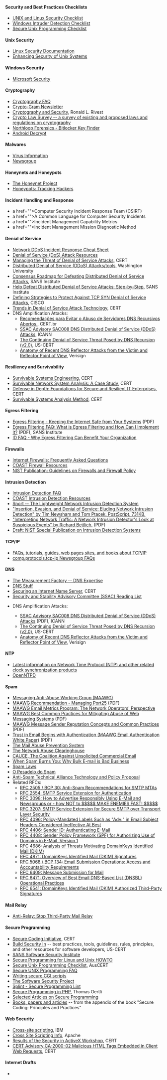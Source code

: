 


<!-- ************************************************************ -->
<h4>Security and Best Practices Checklists</h4>

<ul>
 <li><a href="http://www.auscert.org.au/5816">UNIX and Linux Security Checklist</a></li>
 <li><a href="http://www.cert.org/archive/pdf/WIDC.pdf">Windows Intruder Detection Checklist</a></li>
 <li><a href="http://www.auscert.org.au/render.html?it=1975&amp;cid=1920"> Secure Unix Programming Checklist</a></li>
</ul>


<!-- ************************************************************ -->
<h4>Unix Security</h4>

<ul>
<li><a href="https://linuxsecurity.com/howtos"> Linux Security Documentation</a></li>
<li><a href=""> Enhancing Security of Unix Systems</a></li>
</ul>

<!-- ************************************************************ -->
<h4>Windows Security</h4>

<ul>
<li> <a href=""> Microsoft Security</a></li>
</ul>

<!-- ************************************************************ -->
<h4>Cryptography</h4>

<ul>
 <li> <a href="http://www.faqs.org/faqs/cryptography-faq/"> Cryptography FAQ</a></li>
 <li> <a href="http://bt.counterpane.com/crypto-gram.html"> Crypto-Gram Newsletter</a></li>
 <li> <a href="http://people.csail.mit.edu/rivest/crypto-security.html"> Cryptography and Security</a>, Ronald L. Rivest</li>
 <li> <a href="http://rechten.uvt.nl/koops/cryptolaw/index.htm"> Crypto Law Survey -- a survey of existing and proposed laws and regulations on cryptography</a></li>

 <li> <a href="https://github.com/northloopforensics/Bitlocker_Key_Finder"> Northloop Forensics - Bitlocker Key Finder</a>
 <li> <a href="https://github.com/joernheissler/ab-decrypt">Android Decrypt</a>
 </li>

</ul>

<!-- ************************************************************ -->
<h4>Malwares</h4>

<ul>
<li><a href="">Virus Information</a></li>
<li><a href="">Newsgroup</a></li>
</ul>

<!-- ************************************************************ -->
<h4>Honeynets and Honeypots</h4>

<ul>
<li><a href="http://www.honeynet.org/">The Honeynet Project</a></li>
<li><a href="">Honeypots: Tracking Hackers</a></li>
</ul>

<!-- ************************************************************ -->
<h4>Incident Handling and Response</h4>

<ul>
<li>a href="">Computer Security Incident Response Team (CSIRT)</a></li>
<li>a href="">A Common Language for Computer Security Incidents</a></li>
<li>a href="">Incident Management Capability Metrics</a></li>
<li>a href="">Incident Management Mission Diagnostic Method</a></li>
</ul>

<!-- ************************************************************ -->

<h4>Denial of Service</h4>

<ul>
 <li> <a href="http://zeltser.com/network-os-security/ddos-incident-cheat-sheet.html">Network DDoS Incident Response Cheat Sheet</a></li>
 <li> <a href="http://www.denialinfo.com/"> Denial of Service (DoS) Attack Resources</a></li>
 <li> <a href="http://www.cert.org/archive/pdf/Managing_DoS.pdf"> Managing the Threat of Denial of Service Attacks</a>, CERT</li>
 <li> <a href="http://staff.washington.edu/dittrich/misc/ddos/"> Distributed Denial of Service (DDoS) Attacks/tools</a>, Washington University</li>
 <li> <a href="http://www.sans.org/dosstep/roadmap.php"> Consensus Roadmap for Defeating Distributed Denial of Service Attacks</a>, SANS Institute</li>
 <li> <a href="http://www.sans.org/dosstep/"> Help Defeat Distributed Denial of Service Attacks: Step-by-Step</a>, SANS Institute</li>
 <li> <a href="http://www.cisco.com/warp/public/707/4.html"> Defining Strategies to Protect Against TCP SYN Denial of Service Attacks</a>, CISCO</li>
 <li> <a href="http://www.cert.org/archive/pdf/DoS_trends.pdf"> Trends in Denial of Service Attack Technology</a>, CERT</li>
 <li> DNS Amplification Attacks:
 <ul> 
 <li> <a href="/docs/whitepapers/dns-recursivo-aberto/">Recomendações para Evitar o Abuso de Servidores DNS Recursivos Abertos </a>, CERT.br </li>
 <li> <a href="http://www.icann.org/en/committees/security/dns-ddos-advisory-31mar06.pdf">SSAC Advisory SAC008 DNS Distributed Denial of Service (DDoS) Attacks</a>, ICANN </li>
 <li> <a href="http://www.uscert.gov/reading_room/DNS-recursion033006.pdf">The Continuing Denial of Service Threat Posed by DNS Recursion (v2.0)</a>, US-CERT </li>
 <li> <a href="http://www.verisign.com/static/037903.pdf">Anatomy of Recent DNS Reflector Attacks from the Victim and Reflector Point of View</a>, Verisign </li> </ul>
 </li>
</ul>

<!-- ************************************************************ -->
<h4>Resiliency and Survivability</h4>

<ul>
<li><a href="http://www.cert.org/sse/">Survivable Systems Engineering</a>, CERT </li>
<li><a href="http://www.cert.org/archive/pdf/network-analysis.pdf">Survivable Network System Analysis: A Case Study</a>, CERT </li>
<li><a href="http://www.cert.org/archive/pdf/Defense_in_Depth092106.pdf">Defense in Depth: Foundations for Secure and Resilient IT Enterprises</a>, CERT </li>
<li><a href="http://www.cert.org/archive/html/analysis-method.html">Survivable Systems Analysis Method</a>, CERT </li>
</ul>

<!-- ************************************************************ -->
<h4>Egress Filtering</h4>

<ul>
 <li> <a href="http://www.giac.org/certified_professionals/practicals/gsec/0705.php"> Egress Filtering - Keeping the Internet Safe from Your Systems</a> (PDF)</li>
 <li> <a href="http://www.sans.org/reading_room/whitepapers/firewalls/1059.php"> Egress Filtering FAQ: What is Egress Filtering and How Can I Implement It?</a> (PDF), SANS Institute</li>
 <li> <a href="http://www.sans.org/resources/idfaq/egress_benefits.php"> ID FAQ - Why Egress Filtering Can Benefit Your Organization</a></li>

</ul>

<!-- ************************************************************ -->
<h4>Firewalls</h4>

<ul>
 <li> <a href="http://www.interhack.net/pubs/fwfaq/"> Internet Firewalls: Frequently Asked Questions</a></li>
 <li> <a href="http://www.cerias.purdue.edu/about/history/coast_resources/firewalls/"> COAST Firewall Resources</a></li>
 <li> <a href="http://csrc.nist.gov/publications/nistpubs/800-41-Rev1/sp800-41-rev1.pdf"> NIST Publication: Guidelines on Firewalls and Firewall Policy</a></li>

</ul>

<!-- ************************************************************ -->

<h4>Intrusion Detection</h4>

<ul>
 <li> <a href="http://www.sans.org/resources/idfaq/"> Intrusion Detection FAQ</a></li>
 <li> <a href="http://www.cerias.purdue.edu/about/history/coast_resources/intrusion_detection/"> COAST Intrusion Detection Resources</a></li>
 <li> <a href="http://www.snort.org/"> Snort -- The Lightweight Network Intrusion Detection System</a></li>
 <li> <a href="http://www.icir.org/vern/Ptacek-Newsham-Evasion-98.ps"> "Insertion, Evasion, and Denial of Service: Eluding Network Intrusion Detection" by Tim Newsham and Tom Ptacek.  PostScript, 731KB.</a></li>
 <li> <a href="http://www.taosecurity.com/intv2-8.pdf"> "Interpreting Network Traffic: A Network Intrusion Detector's Look at Suspicious Events" by Richard Bejtlich.</a> (PDF)</li>
 <li> <a href="http://www.21cfrpart11.com/files/library/government/intrusion_detection_systems_0201_draft.pdf"> Draft: NIST Special Publication on Intrusion Detection Systems</a></li>
</ul>

<!-- ************************************************************ -->
<h4>TCP/IP</h4>

<ul>
 <li> <a href="http://www.private.org.il/tcpip_rl.html"> FAQs, tutorials, guides, web pages sites, and books about TCP/IP</a></li>
 <li> <a href="http://www.faqs.org/faqs/by-newsgroup/comp/comp.protocols.tcp-ip.html"> comp.protocols.tcp-ip Newsgroup FAQs</a></li>
</ul>

<!-- ************************************************************ -->
<h4>DNS</h4>

<ul>
 <li> <a href="http://dns.measurement-factory.com/"> The Measurement Factory -- DNS Expertise</a> </li>
 <li> <a href="http://www.dnsstuff.com/"> DNS Stuff</a> </li>
 <li> <a href="http://www.cert.org/archive/pdf/dns.pdf"> Securing an Internet Name Server</a>, CERT </li>
 <li> <a href="http://www.icann.org/en/committees/security/ssac-reading.htm"> Security and Stability Advisory Committee (SSAC) Reading List</a> </li>
 <li> 
 
 DNS Amplification Attacks:
 <ul> 
 <li> <a href="http://www.icann.org/en/committees/security/dns-ddos-advisory-31mar06.pdf">SSAC Advisory SAC008 DNS Distributed Denial of Service (DDoS) Attacks</a> (PDF), ICANN </li>
 <li> <a href="http://www.uscert.gov/reading_room/DNS-recursion033006.pdf">The Continuing Denial of Service Threat Posed by DNS Recursion (v2.0)</a>, US-CERT </li>
 <li> <a href="http://www.verisign.com/static/037903.pdf">Anatomy of Recent DNS Reflector Attacks from the Victim and Reflector Point of View</a>, Verisign </li>
 </ul>
 </li>
</ul>



<!-- ************************************************************ -->
<h4>NTP</h4>

<ul>
 <li> <a href="http://www.ntp.org/"> Latest information on Network Time Protocol (NTP) and other related clock synchronization products</a></li>
 <li> <a href="http://www.openntpd.org/">OpenNTPD</a></li>

</ul>


<!-- ************************************************************ -->
<h4>Spam</h4>

<ul>
<li><a href="http://www.maawg.org/">Messaging Anti-Abuse Working Group (MAAWG)</a> </li>
<li><a href="http://www.maawg.org/sites/maawg/files/news/MAAWG_Port25rec0511.pdf">MAAWG Recommendation - Managing Port25</a> (PDF) </li>
<li><a href="http://www.maawg.org/email_metrics_report">MAAWG Email Metrics Program: The Network Operators' Perspective</a> </li>
<li><a href="http://www.maawg.org/sites/maawg/files/news/MAAWG_Web_Messaging%20BCP_2010-08.pdf">MAAWG Best Common Practices for Mitigating Abuse of Web Messaging Systems</a> (PDF) </li>
<li><a href="http://www.maawg.org/sites/maawg/files/news/MAAWG_Senders_Reputation_Concepts.pdf"> MAAWG Message Sender Reputation Concepts and Common Practices</a> (PDF)</li>
<li><a href="http://www.maawg.org/sites/maawg/files/news/MAAWG_Email_Authentication_Paper_2008-07.pdf"> Trust in Email Begins with Authentication (MAAWG Email Authentication White Paper)</a> (PDF)</li>
<li><a href="http://www.mail-abuse.com/"> The Mail Abuse Prevention System</a></li>
<li><a href="http://www.abuse.net/"> The Network Abuse Clearinghouse</a></li>
<li><a href="http://www.cauce.org/"> CAUCE, The Coalition Against Unsolicited Commercial Email</a></li>
<li><a href="http://www.eagerweb.com/articles/spam_burns.htm"> When Spam Burns You: Why Bulk E-mail is Bad Business</a></li>
<li><a href="http://www.spamlaws.com/"> Spam Laws</a></li>
<li><a href="http://www.rnp.br/newsgen/0101/spam.html"> O Pesadelo do Spam</a></li>
<li><a href="http://postmaster.info.aol.com/asta/proposal.html"> Anti-Spam Technical Alliance Technology and Policy Proposal</a></li>
<li> 
Related RFCs: <ul> 
<li> <a href="http://www.ietf.org/rfc/rfc2505.txt"> RFC 2505 / BCP 30: Anti-Spam Recommendations for SMTP MTAs</a></li>
<li> <a href="http://www.ietf.org/rfc/rfc2554.txt"> RFC 2554: SMTP Service Extension for Authentication</a></li>
<li> <a href="http://www.ietf.org/rfc/rfc3098.txt"> RFC 3098: How to Advertise Responsibly Using E-Mail and Newsgroups or - how NOT to $$$$$ MAKE ENEMIES FAST! $$$$$</a></li>
<li> <a href="http://www.ietf.org/rfc/rfc3207.txt"> RFC 3207: SMTP Service Extension for Secure SMTP over Transport Layer Security</a></li>
<li> <a href="http://www.ietf.org/rfc/rfc4096.txt"> RFC 4096: Policy-Mandated Labels Such as "Adv:" in Email Subject Headers Considered Ineffective At Best</a>   </li>
<li> <a href="http://www.ietf.org/rfc/rfc4406.txt"> RFC 4406: Sender ID: Authenticating E-Mail</a>   </li>
<li> <a href="http://www.ietf.org/rfc/rfc4408.txt"> RFC 4408: Sender Policy Framework (SPF) for Authorizing Use of Domains in E-Mail, Version 1</a>   </li>
<li> <a href="http://www.ietf.org/rfc/rfc4686.txt"> RFC 4686: Analysis of Threats Motivating DomainKeys Identified Mail (DKIM)</a>   </li>
<li> <a href="http://www.ietf.org/rfc/rfc4871.txt"> RFC 4871: DomainKeys Identified Mail (DKIM) Signatures</a>   </li>
<li> <a href="http://www.ietf.org/rfc/rfc5068.txt"> RFC 5068 / BCP 134: Email Submission Operations: Access and Accountability Requirements</a>   </li>
<li> <a href="http://www.ietf.org/rfc/rfc6409.txt"> RFC 6409: Message Submission for Mail</a>   </li>
<li> <a href="http://www.ietf.org/rfc/rfc6471.txt"> RFC 6471: Overview of Best Email DNS-Based List (DNSBL) Operational Practices</a>   </li>
<li> <a href="http://www.ietf.org/rfc/rfc6541.txt"> RFC 6541: DomainKeys Identified Mail (DKIM) Authorized Third-Party Signatures</a>   </li>
 </ul> </li>

</ul>

<!-- ************************************************************ -->
<h4>Mail Relay</h4>

<ul>
<li> <a href="http://www.mail-abuse.com/an_sec3rdparty.html"> Anti-Relay: Stop Third-Party Mail Relay</a></li>
</ul>

<!-- ************************************************************ -->
<h4>Secure Programming</h4>

<ul>
<li> <a href="http://www.cert.org/secure-coding/">Secure Coding Initiative</a>, CERT</li>
<li> <a href="https://www.buildsecurityin.uscert.gov/">Build Security In</a> -- best practices, tools, guidelines, rules, principles, and other resources for software developers, US-CERT</li>
<li> <a href="http://software-security.sans.org/"> SANS Software Security Institute</a> </li>
<li> <a href="http://www.dwheeler.com/secure-programs/"> Secure Programming for Linux and Unix HOWTO</a></li>
<li> <a href="http://www.auscert.org.au/render.html?it=1975&amp;cid=1920"> Secure Unix Programming Checklist</a>, AusCERT</li>
<li> <a href="http://packetstormsecurity.org/programming-tutorials/secure-faq.html"> Secure UNIX Programming FAQ</a></li>
<li> <a href="http://hoohoo.ncsa.uiuc.edu/cgi/security.html"> Writing secure CGI scripts</a></li>
<li> <a href="http://www.cs.berkeley.edu/~daw/research/ss/"> The Software Security Project</a></li>
<li> <a href="http://lclint.cs.virginia.edu/"> Splint - Secure Programming Lint</a></li>
<li> <a href="http://www.cgisecurity.com/lib/php-secure-coding.html"> Secure Programming in PHP</a>, Thomas Oertli</li>
<li> <a href="http://www.secureprogramming.com/?action=browse&amp;feature=links&amp;filter=articles"> Selected Articles on Secure Programming</a></li>
<li> <a href="http://www.securecoding.org/companion/links.php"> Books, papers and articles</a> -- from the appendix of the book "Secure Coding: Principles and Practices"</li>
</ul>


<!-- ************************************************************ -->
<h4></a>Web Security</h4>

<ul>
<li> <a href="http://www.ibm.com/developerworks/tivoli/library/s-csscript/"> Cross-site scripting</a>, IBM</li>
<li> <a href="http://httpd.apache.org/info/css-security/"> Cross Site Scripting Info</a>, Apache</li>
<li> <a href="http://www.cert.org/reports/activeX_report.pdf"> Results of the Security in ActiveX Workshop</a>, CERT</li>
<li> <a href="http://www.cert.org/advisories/CA-2000-02.html"> CERT Advisory CA-2000-02 Malicious HTML Tags Embedded in Client Web Requests</a>, CERT</li>
</ul>

<!-- ************************************************************ -->
<h4>Internet Drafts</h4>

<ul>
<li></li>
</ul>


